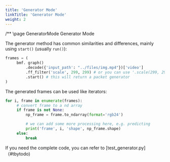 ```yaml
---
title: 'Generator Mode'
linkTitle: 'Generator Mode'
weight: 2
---
```


/** \page GeneratorMode Generator Mode

The generator method has common similarities and differences, mainly using ```start()``` (usually ```run()```):

```python
frames = (
     bmf. graph()
         .decode({'input_path': "../files/img.mp4"})['video']
         .ff_filter('scale', 299, 299) # or you can use '.scale(299, 299)'
         .start() # this will return a packet generator
)
```

The generated frames can be used like iterators:

```python
for i, frame in enumerate(frames):
     # convert frame to a nd array
     if frame is not None:
         np_frame = frame.to_ndarray(format='rgb24')

         # we can add some more processing here, e.g. predicting
         print('frame', i, 'shape', np_frame.shape)
     else:
         break
```

If you need the complete code, you can refer to [test_generator.py]（#tbytodo)

